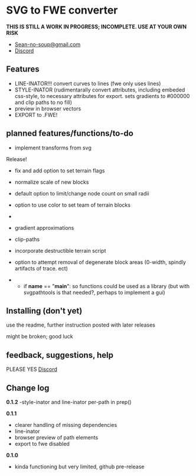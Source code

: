 # SVG to FWE converter

  **THIS IS STILL A WORK IN PROGRESS; INCOMPLETE. USE AT YOUR OWN RISK**
 - Sean-no-soup@gmail.com
 - [Discord](https://discord.gg/bHYWvVGRrF) 
 ## Features
 - LINE-INATOR!!! convert curves to lines (fwe only uses lines)
 - STYLE-INATOR (rudimentarally convert attributes, including embeded css-style, to necessary attributes for export. sets gradients to #000000 and clip paths to no fill) 
 - preview in browser vectors
 - EXPORT to .FWE!

## planned features/functions/to-do
 - implement transforms from svg 
 
Release!

 - fix and add option to set terrain flags
 - normalize scale of new blocks
 - default option to limit/change node count on small radii
 - option to use color to set team of terrain blocks
 -
 - gradient approximations
 - clip-paths
 
 - incorporate destructible terrain script
 - option to attempt removal of degenerate block areas (0-width, spindly artifacts of trace. ect)
 
 - - if __name__ == "__main__": so functions could be used as a library (but with svgpathtools is that needed?, perhaps to implement a gui)
 
## Installing (don't yet)
use the readme, further instruction posted with later releases

might be broken; good luck

## feedback, suggestions, help
PLEASE YES
[Discord](https://discord.gg/bHYWvVGRrF) 

## Change log
**0.1.2**
 -style-inator and line-inator per-path in prep()

**0.1.1**
 - clearer handling of missing dependencies
 - line-inator
 - browser preview of path elements
 - export to fwe disabled

**0.1.0**
 - kinda functioning but very limited, github pre-release


